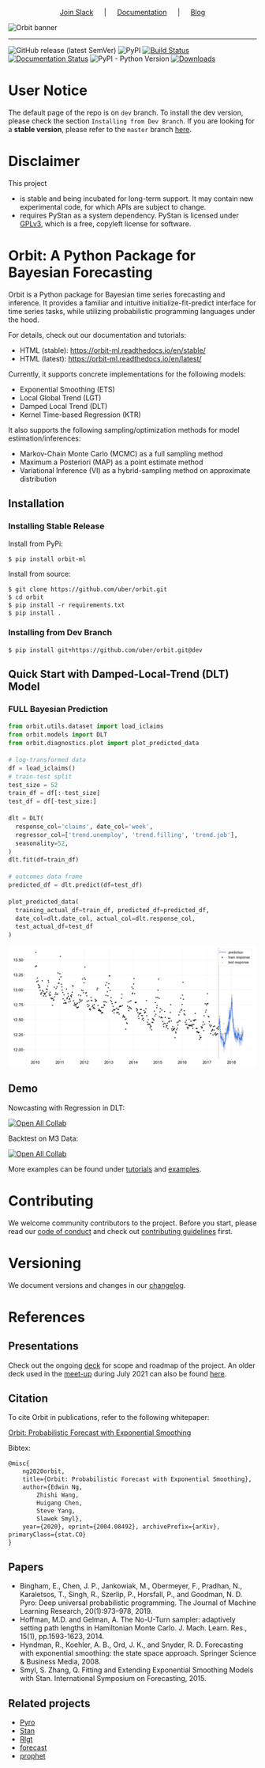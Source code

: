 <p align="center">
  &emsp;
  <a href="https://join.slack.com/t/orbit-support/shared_invite/zt-1207qlxjl-fhiX_8vTu1Fsa1ao1vGFEA">Join&nbsp;Slack</a>
  &emsp; | &emsp;
  <a href="https://orbit-ml.readthedocs.io/en/stable/">Documentation</a>
  &emsp; | &emsp;
  <a href="https://eng.uber.com/orbit/">Blog</a>
  &emsp;
</p>

![Orbit banner](https://raw.githubusercontent.com/uber/orbit/dev/docs/img/orbit-banner.png)

-------------------------------------------------------------------------------------------------------------------------------------
![GitHub release (latest SemVer)](https://img.shields.io/github/v/release/uber/orbit)
![PyPI](https://img.shields.io/pypi/v/orbit-ml)
[![Build Status](https://github.com/uber/orbit/workflows/build/badge.svg?branch=dev)](https://github.com/uber/orbit/actions)
[![Documentation Status](https://readthedocs.org/projects/orbit-ml/badge/?version=latest)](https://orbit-ml.readthedocs.io/en/latest/?badge=latest)
![PyPI - Python Version](https://img.shields.io/pypi/pyversions/orbit-ml)
[![Downloads](https://pepy.tech/badge/orbit-ml)](https://pepy.tech/project/orbit-ml)

# User Notice

The default page of the repo is on `dev` branch. To install the dev version, please check the section `Installing from Dev Branch`. If you are looking for a **stable version**, please refer to the `master` branch [here](https://github.com/uber/orbit/tree/master).


# Disclaimer

This project

- is stable and being incubated for long-term support. It may contain new experimental code, for which APIs are subject to change.
- requires PyStan as a system dependency. PyStan is licensed under [GPLv3](https://www.gnu.org/licenses/gpl-3.0.html), which is a free, copyleft license for software.

# Orbit: A Python Package for Bayesian Forecasting

Orbit is a Python package for Bayesian time series forecasting and inference. It provides a
familiar and intuitive initialize-fit-predict interface for time series tasks, while utilizing probabilistic programming languages under the hood.

For details, check out our documentation and tutorials:
- HTML (stable): https://orbit-ml.readthedocs.io/en/stable/
- HTML (latest): https://orbit-ml.readthedocs.io/en/latest/

Currently, it supports concrete implementations for the following models:

-  Exponential Smoothing (ETS)
-  Local Global Trend (LGT)
-  Damped Local Trend (DLT)
-  Kernel Time-based Regression (KTR)

It also supports the following sampling/optimization methods for model estimation/inferences:

-  Markov-Chain Monte Carlo (MCMC) as a full sampling method
-  Maximum a Posteriori (MAP) as a point estimate method
-  Variational Inference (VI) as a hybrid-sampling method on approximate
   distribution


##  Installation
### Installing Stable Release

Install from PyPi:
```shell
$ pip install orbit-ml
```

Install from source:
```shell
$ git clone https://github.com/uber/orbit.git
$ cd orbit
$ pip install -r requirements.txt
$ pip install .
```

### Installing from Dev Branch
```shell
$ pip install git+https://github.com/uber/orbit.git@dev
```

## Quick Start with Damped-Local-Trend (DLT) Model
### FULL Bayesian Prediction

```python
from orbit.utils.dataset import load_iclaims
from orbit.models import DLT
from orbit.diagnostics.plot import plot_predicted_data

# log-transformed data
df = load_iclaims()
# train-test split
test_size = 52
train_df = df[:-test_size]
test_df = df[-test_size:]

dlt = DLT(
  response_col='claims', date_col='week',
  regressor_col=['trend.unemploy', 'trend.filling', 'trend.job'],
  seasonality=52,
)
dlt.fit(df=train_df)

# outcomes data frame
predicted_df = dlt.predict(df=test_df)

plot_predicted_data(
  training_actual_df=train_df, predicted_df=predicted_df,
  date_col=dlt.date_col, actual_col=dlt.response_col,
  test_actual_df=test_df
)
```

![full-pred](docs/img/dlt-mcmc-pred.png)

## Demo

Nowcasting with Regression in DLT:

[![Open All Collab](https://colab.research.google.com/assets/colab-badge.svg)](https://colab.research.google.com/github/edwinnglabs/ts-playground/blob/master/Orbit_Tutorial.ipynb)

Backtest on M3 Data:

[![Open All Collab](https://colab.research.google.com/assets/colab-badge.svg)](https://colab.research.google.com/github/edwinnglabs/ts-playground/blob/master/orbit_m3_backtest.ipynb)

More examples can be found under [tutorials](https://github.com/uber/orbit/tree/dev/docs/tutorials)
and [examples](https://github.com/uber/orbit/tree/dev/examples).

# Contributing
We welcome community contributors to the project. Before you start, please read our
[code of conduct](https://github.com/uber/orbit/blob/dev/CODE_OF_CONDUCT.md) and check out
[contributing guidelines](https://github.com/uber/orbit/blob/dev/CONTRIBUTING.md) first.


# Versioning
We document versions and changes in our [changelog](https://github.com/uber/orbit/blob/dev/docs/changelog.rst).


# References

## Presentations

Check out the ongoing [deck](https://docs.google.com/presentation/d/1WfTtXAW3rud4TX9HtB3NkE6buDE8tWk6BKZ2hRNXjCI/edit?usp=sharing) for scope and roadmap of the project. An older deck used in the [meet-up](https://www.meetup.com/UberEvents/events/279446143/) during July 2021 can also be found [here](https://docs.google.com/presentation/d/1R0Ol8xahIE6XlrAjAi0ewu4nRxo-wQn8w6U7z-uiOzI/edit?usp=sharing).


## Citation

To cite Orbit in publications, refer to the following whitepaper:

[Orbit: Probabilistic Forecast with Exponential Smoothing](https://arxiv.org/abs/2004.08492)

Bibtex:
```
@misc{
    ng2020orbit,
    title={Orbit: Probabilistic Forecast with Exponential Smoothing},
    author={Edwin Ng,
        Zhishi Wang,
        Huigang Chen,
        Steve Yang,
        Slawek Smyl},
    year={2020}, eprint={2004.08492}, archivePrefix={arXiv}, primaryClass={stat.CO}
}
```

##  Papers

- Bingham, E., Chen, J. P., Jankowiak, M., Obermeyer, F., Pradhan, N., Karaletsos, T., Singh, R., Szerlip,
  P., Horsfall, P., and Goodman, N. D. Pyro: Deep universal probabilistic programming. The Journal of Machine Learning
  Research, 20(1):973–978, 2019.
- Hoffman, M.D. and Gelman, A. The No-U-Turn sampler: adaptively setting path lengths in Hamiltonian Monte Carlo.
  J. Mach. Learn. Res., 15(1), pp.1593-1623, 2014.
- Hyndman, R., Koehler, A. B., Ord, J. K., and Snyder, R. D. Forecasting with exponential smoothing:
  the state space approach. Springer Science & Business Media, 2008.
- Smyl, S. Zhang, Q. Fitting and Extending Exponential Smoothing Models with Stan.
  International Symposium on Forecasting, 2015.

## Related projects

- [Pyro](https://github.com/pyro-ppl/pyro)
- [Stan](https://github.com/stan-dev/stan)
- [Rlgt](https://cran.r-project.org/web/packages/Rlgt/index.html)
- [forecast](https://github.com/robjhyndman/forecast)
- [prophet](https://facebook.github.io/prophet/)
